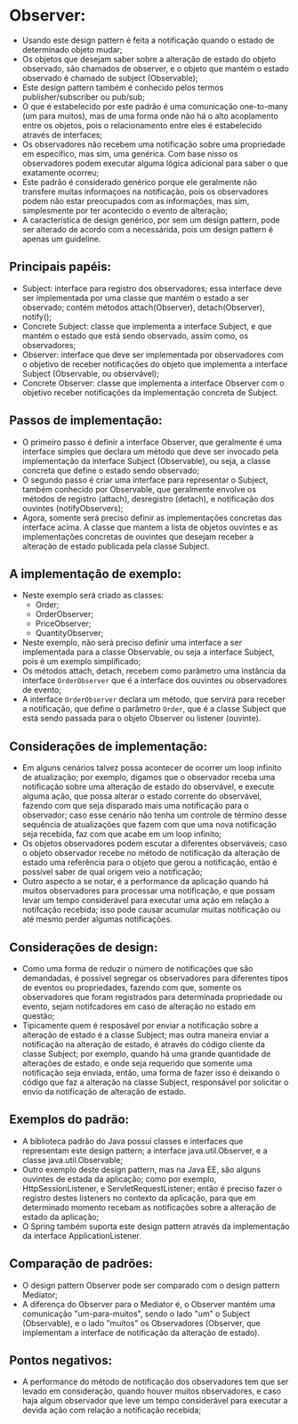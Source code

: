 # Observer:
 - Usando este design pattern é feita a notificação quando o estado de determinado objeto mudar;
 - Os objetos que desejam saber sobre a alteração de estado do objeto observado, são chamados
de observer, e o objeto que mantém o estado observado é chamado de subject (Observable);
 - Este design pattern também é conhecido pelos termos publisher/subscriber ou pub/sub;
 - O que é estabelecido por este padrão é uma comunicação one-to-many (um para muitos), mas de uma forma
onde não há o alto acoplamento entre os objetos, pois o relacionamento entre eles é estabelecido através
de interfaces;
 - Os observadores não recebem uma notificação sobre uma propriedade em específico, mas sim, uma genérica.
Com base nisso os observadores podem executar alguma lógica adicional para saber o que exatamente ocorreu;
 - Este padrão é considerado genérico porque ele geralmente não transfere muitas informaçoes na
notificação, pois os observadores podem não estar preocupados com as informações, mas sim, simplesmente
por ter acontecido o evento de alteração;
 - A característica de design genérico, por sem um design pattern, pode ser alterado de acordo com a
necessárida, pois um design pattern é apenas um guideline.

## Principais papéis:
 - Subject: interface para registro dos observadores; essa interface deve ser implementada por uma classe
que mantém o estado a ser observado; contém métodos attach(Observer), detach(Observer), notify();
 - Concrete Subject: classe que implementa a interface Subject, e que mantém o estado que está sendo observado,
assim como, os observadores;
 - Observer: interface que deve ser implementada por observadores com o objetivo de receber notificações
do objeto que implementa a interface Subject (Observable, ou observável);
 - Concrete Observer: classe que implementa a interface Observer com o objetivo receber notificações da
implementação concreta de Subject.

## Passos de implementação:
 - O primeiro passo é definir a interface Observer, que geralmente é uma interface simples que declara
um método que deve ser invocado pela implementação da interface Subject (Observable), ou seja, a
classe concreta que define o estado sendo observado;
 - O segundo passo é criar uma interface para representar o Subject, também conhecido por Observable,
que geralmente envolve os métodos de registro (attach), desregistro (detach), e notificação dos ouvintes
(notifyObservers);
 - Agora, somente será preciso definir as implementações concretas das interface acima. A classe que mantem
a lista de objetos ouvintes e as implementações concretas de ouvintes que desejam receber a alteração de
estado publicada pela classe Subject.

## A implementação de exemplo:
 - Neste exemplo será criado as classes:
    - Order;
    - OrderObserver;
    - PriceObserver;
    - QuantityObserver;
 - Neste exemplo, não será preciso definir uma interface a ser implementada para a classe Observable, ou
seja a interface Subject, pois é um exemplo simplificado;
 - Os métodos attach, detach, recebem como parâmetro uma instância da interface `OrderObserver` que é a
interface dos ouvintes ou observadores de evento;
 - A interface `OrderObserver` declara um método, que servirá para receber a notificação, que define
o parâmetro `Order`, que é a classe Subject que está sendo passada para o objeto Observer ou
listener (ouvinte).

## Considerações de implementação:
 - Em alguns cenários talvez possa acontecer de ocorrer um loop infinito de atualização; por exemplo, digamos
que o observador receba uma notificação sobre uma alteração de estado do observável, e execute alguma ação,
que possa alterar o estado corrente do observável, fazendo com que seja disparado mais uma notificação para o
observador; caso esse cenário não tenha um controle de término desse sequência de atualizações que fazem com
que uma nova notificação seja recebida, faz com que acabe em um loop infinito;
 - Os objetos observadores podem escutar a diferentes observáveis; caso o objeto observador recebe no método
de notificação da alteração de estado uma referência para o objeto que gerou a notificação, então é possível
saber de qual origem veio a notificação;
 - Outro aspecto a se notar, é a performance da aplicação quando há muitos observadores para processar uma
notificação, e que possam levar um tempo considerável para executar uma ação em relação a notifcação
recebida; isso pode causar acumular muitas notificação ou até mesmo perder algumas notificações.

## Considerações de design:
 - Como uma forma de reduzir o número de notificações que são demandadas, é possível segregar os observadores
para diferentes tipos de eventos ou propriedades, fazendo com que, somente os observadores que foram
registrados para determinada propriedade ou evento, sejam notifcadores em caso de alteração no estado em
questão;
 - Tipicamente quem é resposável por enviar a notificação sobre a alteração de estado é a classe Subject; mas
outra maneira enviar a notificação na alteração de estado, é através do código cliente da classe Subject; por
exemplo, quando há uma grande quantidade de alterações de estado, e onde seja requerido que somente uma
notificação seja enviada, então, uma forma de fazer isso é deixando o código que faz a alteração na classe
Subject, responsável por solicitar o envio da notificação de alteração de estado.

## Exemplos do padrão:
 - A biblioteca padrão do Java possui classes e interfaces que representam este design pattern; a interface
java.util.Observer, e a classe java.util.Observable;
 - Outro exemplo deste design pattern, mas na Java EE, são alguns ouvintes de estada da aplicação; como por
exemplo, HttpSessionListener, e ServletRequestListener; então é preciso fazer o registro destes listeners
no contexto da aplicação, para que em determinado momento recebam as notificações sobre a alteração de estado
da aplicação;
 - O Spring também suporta este design pattern através da implementação da interface ApplicationListener.

## Comparação de padrões:
 - O design pattern Observer pode ser comparado com o design pattern Mediator;
 - A diferença do Observer para o Mediator é, o Observer mantém uma comunicação "um-para-muitos", sendo o lado
"um" o Subject (Observable), e o lado "muitos" os Observadores (Observer, que implementam a interface de
notificação da alteração de estado).

## Pontos negativos:
 - A performance do método de notificação dos observadores tem que ser levado em consideração, quando houver
muitos observadores, e caso haja algum observador que leve um tempo considerável para executar a devida ação
com relação a notificação recebida;
